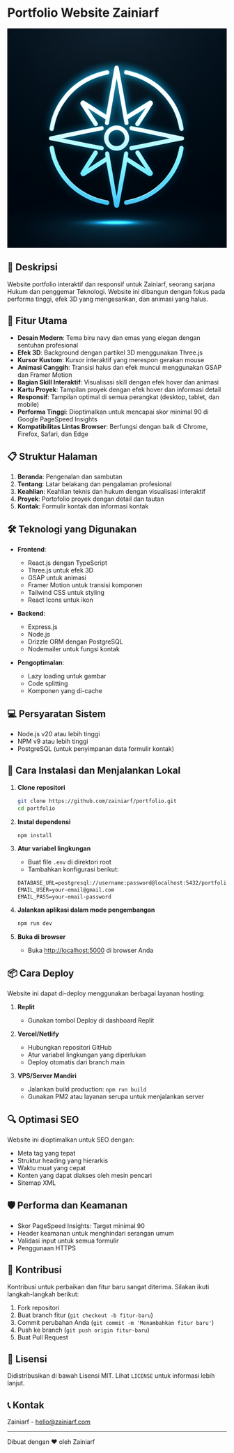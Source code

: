 # Portfolio Website Zainiarf

![Portfolio Zainiarf](generated-icon.png)

## 🌟 Deskripsi

Website portfolio interaktif dan responsif untuk Zainiarf, seorang sarjana Hukum dan penggemar Teknologi. Website ini dibangun dengan fokus pada performa tinggi, efek 3D yang mengesankan, dan animasi yang halus.

## 🚀 Fitur Utama

- **Desain Modern**: Tema biru navy dan emas yang elegan dengan sentuhan profesional
- **Efek 3D**: Background dengan partikel 3D menggunakan Three.js
- **Kursor Kustom**: Kursor interaktif yang merespon gerakan mouse
- **Animasi Canggih**: Transisi halus dan efek muncul menggunakan GSAP dan Framer Motion
- **Bagian Skill Interaktif**: Visualisasi skill dengan efek hover dan animasi
- **Kartu Proyek**: Tampilan proyek dengan efek hover dan informasi detail
- **Responsif**: Tampilan optimal di semua perangkat (desktop, tablet, dan mobile)
- **Performa Tinggi**: Dioptimalkan untuk mencapai skor minimal 90 di Google PageSpeed Insights
- **Kompatibilitas Lintas Browser**: Berfungsi dengan baik di Chrome, Firefox, Safari, dan Edge

## 📋 Struktur Halaman

1. **Beranda**: Pengenalan dan sambutan
2. **Tentang**: Latar belakang dan pengalaman profesional
3. **Keahlian**: Keahlian teknis dan hukum dengan visualisasi interaktif
4. **Proyek**: Portofolio proyek dengan detail dan tautan
5. **Kontak**: Formulir kontak dan informasi kontak

## 🛠️ Teknologi yang Digunakan

- **Frontend**:
  - React.js dengan TypeScript
  - Three.js untuk efek 3D
  - GSAP untuk animasi
  - Framer Motion untuk transisi komponen
  - Tailwind CSS untuk styling
  - React Icons untuk ikon

- **Backend**:
  - Express.js
  - Node.js
  - Drizzle ORM dengan PostgreSQL
  - Nodemailer untuk fungsi kontak

- **Pengoptimalan**:
  - Lazy loading untuk gambar
  - Code splitting
  - Komponen yang di-cache

## 💻 Persyaratan Sistem

- Node.js v20 atau lebih tinggi
- NPM v9 atau lebih tinggi
- PostgreSQL (untuk penyimpanan data formulir kontak)

## 🔧 Cara Instalasi dan Menjalankan Lokal

1. **Clone repositori**
   ```bash
   git clone https://github.com/zainiarf/portfolio.git
   cd portfolio
   ```

2. **Instal dependensi**
   ```bash
   npm install
   ```

3. **Atur variabel lingkungan**
   - Buat file `.env` di direktori root
   - Tambahkan konfigurasi berikut:
   ```
   DATABASE_URL=postgresql://username:password@localhost:5432/portfolio
   EMAIL_USER=your-email@gmail.com
   EMAIL_PASS=your-email-password
   ```

4. **Jalankan aplikasi dalam mode pengembangan**
   ```bash
   npm run dev
   ```

5. **Buka di browser**
   - Buka [http://localhost:5000](http://localhost:5000) di browser Anda

## 📦 Cara Deploy

Website ini dapat di-deploy menggunakan berbagai layanan hosting:

1. **Replit**
   - Gunakan tombol Deploy di dashboard Replit

2. **Vercel/Netlify**
   - Hubungkan repositori GitHub
   - Atur variabel lingkungan yang diperlukan
   - Deploy otomatis dari branch main

3. **VPS/Server Mandiri**
   - Jalankan build production: `npm run build`
   - Gunakan PM2 atau layanan serupa untuk menjalankan server

## 🔍 Optimasi SEO

Website ini dioptimalkan untuk SEO dengan:
- Meta tag yang tepat
- Struktur heading yang hierarkis
- Waktu muat yang cepat
- Konten yang dapat diakses oleh mesin pencari
- Sitemap XML

## 🛡️ Performa dan Keamanan

- Skor PageSpeed Insights: Target minimal 90
- Header keamanan untuk menghindari serangan umum
- Validasi input untuk semua formulir
- Penggunaan HTTPS

## 👥 Kontribusi

Kontribusi untuk perbaikan dan fitur baru sangat diterima. Silakan ikuti langkah-langkah berikut:

1. Fork repositori
2. Buat branch fitur (`git checkout -b fitur-baru`)
3. Commit perubahan Anda (`git commit -m 'Menambahkan fitur baru'`)
4. Push ke branch (`git push origin fitur-baru`)
5. Buat Pull Request

## 📝 Lisensi

Didistribusikan di bawah Lisensi MIT. Lihat `LICENSE` untuk informasi lebih lanjut.

## 📞 Kontak

Zainiarf - [hello@zainiarf.com](mailto:hello@zainiarf.com)

---

Dibuat dengan ❤️ oleh Zainiarf